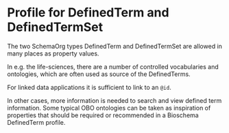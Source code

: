 # Profile for DefinedTerm and DefinedTermSet

The two SchemaOrg types DefinedTerm and DefinedTermSet
are allowed in many places as property values.

In e.g. the life-sciences, there are a number of controlled vocabularies
and ontologies, which are often used as source of the DefinedTerms.

For linked data applications it is sufficient to link to an `@id`.

In other cases, more information is needed to search and view defined term information.
Some typical OBO ontologies can be taken as inspiration of properties that should be
required or recommended in a Bioschema DefinedTerm profile.
